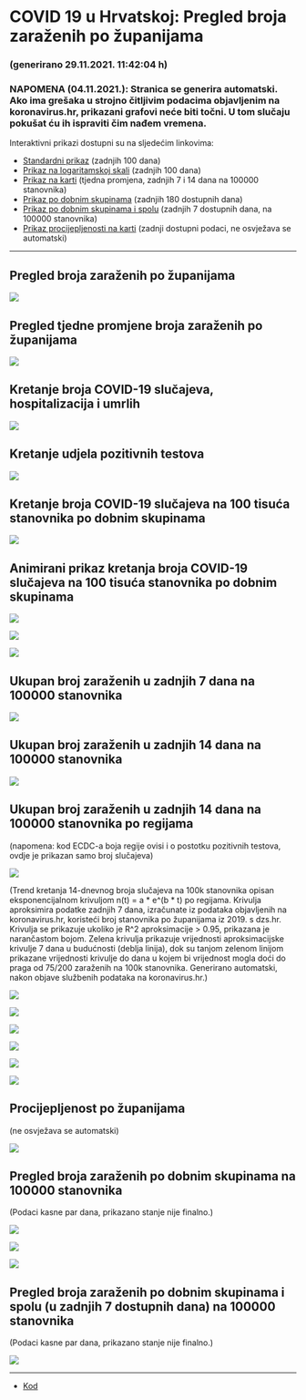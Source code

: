 # COVID 19 u Hrvatskoj: Pregled broja zaraženih po županijama

### (generirano 29.11.2021. 11:42:04 h)

### NAPOMENA (04.11.2021.): Stranica se generira automatski. Ako ima grešaka u strojno čitljivim podacima objavljenim na koronavirus.hr, prikazani grafovi neće biti točni. U tom slučaju pokušat ću ih ispraviti čim nađem vremena.

Interaktivni prikazi dostupni su na sljedećim linkovima:

- [Standardni prikaz](html/index.html) (zadnjih 100 dana)
- [Prikaz na logaritamskoj skali](html/index_log.html) (zadnjih 100 dana)
- [Prikaz na karti](html/index_map.html) (tjedna promjena, zadnjih 7 i 14 dana na 100000 stanovnika)
- [Prikaz po dobnim skupinama](html/index_per_age.html) (zadnjih 180 dostupnih dana)
- [Prikaz po dobnim skupinama i spolu](html/index_pyramid.html) (zadnjih 7 dostupnih dana, na 100000 stanovnika)
- [Prikaz procijepljenosti na karti](html/index_vaccination.html) (zadnji dostupni podaci, ne osvježava se automatski)

-----

## Pregled broja zaraženih po županijama

![](img/2021_11_28_line_plots.png)

## Pregled tjedne promjene broja zaraženih po županijama

![](img/2021_11_28_map.png)

## Kretanje broja COVID-19 slučajeva, hospitalizacija i umrlih

![](img/2021_11_28_cases_hospitalisations_deaths.png)

## Kretanje udjela pozitivnih testova

![](img/2021_11_28_percentage_positive_tests.png)

## Kretanje broja COVID-19 slučajeva na 100 tisuća stanovnika po dobnim skupinama

![](img/2021_11_28_cases_per_age_group_lines.png)

## Animirani prikaz kretanja broja COVID-19 slučajeva na 100 tisuća stanovnika po dobnim skupinama

![](img/2021_11_28anim_aug_1200.gif)

![](img/anim_cases_2021_11_28_vs_2020.gif)

![](img/2021_11_28all_counties_dots.png)

## Ukupan broj zaraženih u zadnjih 7 dana na 100000 stanovnika

![](img/2021_11_28_map_7_day_per_100k.png)

## Ukupan broj zaraženih u zadnjih 14 dana na 100000 stanovnika

![](img/2021_11_28_map_14_day_per_100k.png)

## Ukupan broj zaraženih u zadnjih 14 dana na 100000 stanovnika po regijama

(napomena: kod ECDC-a boja regije ovisi i o postotku pozitivnih testova, ovdje je prikazan samo broj slučajeva)

![](img/2021_11_28_map_14_day_per_100k_region.png)

(Trend kretanja 14-dnevnog broja slučajeva na 100k stanovnika opisan eksponencijalnom krivuljom n(t) = a * e^(b * t) po regijama. Krivulja aproksimira podatke zadnjih 7 dana, izračunate iz podataka objavljenih na koronavirus.hr, koristeći broj stanovnika po županijama iz 2019. s dzs.hr. Krivulja se prikazuje ukoliko je R^2 aproksimacije > 0.95, prikazana je narančastom bojom. Zelena krivulja prikazuje vrijednosti aproksimacijske krivulje 7 dana u budućnosti (deblja linija), dok su tanjom zelenom linijom prikazane vrijednosti krivulje do dana u kojem bi vrijednost mogla doći do praga od 75/200 zaraženih na 100k stanovnika. Generirano automatski, nakon objave službenih podataka na koronavirus.hr.)

![](img/2021_11_28_current_Jadranska_Hrvatska.png)

![](img/2021_11_28_current_Panonska_Hrvatska.png)

![](img/2021_11_28_current_Grad_Zagreb.png)

![](img/2021_11_28_current_Sjeverna_Hrvatska.png)

![](img/2021_11_28_current_Republika_Hrvatska.png)

![](img/2021_11_28_cases_hospitalisations_deaths_Republika_Hrvatska.png)

## Procijepljenost po županijama

(ne osvježava se automatski)

![](img/2021_11_28_vaccination.png)

## Pregled broja zaraženih po dobnim skupinama na 100000 stanovnika

(Podaci kasne par dana, prikazano stanje nije finalno.)

![](img/2021_11_28_per_age_group.png)

![](img/2021_11_28_per_age_group_all_0.png)

![](img/2021_11_28_per_age_group_all_1.png)

## Pregled broja zaraženih po dobnim skupinama i spolu (u zadnjih 7 dostupnih dana) na 100000 stanovnika

(Podaci kasne par dana, prikazano stanje nije finalno.)

![](img/2021_11_28_pyramid.png)

-----

- [Kod](https://github.com/ppalasek/covid_plots_croatia)

